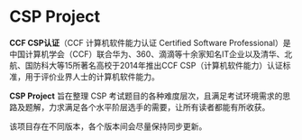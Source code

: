 # CSP Project

**CCF CSP认证**（CCF 计算机软件能力认证 Certified Software Professional）是中国计算机学会（CCF）联合华为、360、滴滴等十余家知名IT企业以及清华、北航、国防科大等15所著名高校于2014年推出CCF CSP（计算机软件能力）认证标准，用于评价业界人士的计算机软件能力。

**CSP Project** 旨在整理 CSP 考试题目的各种难度层次，且满足考试环境需求的思路及题解，力求满足各个水平阶层选手的需要，让所有读者都能有所收获。

该项目存在不同版本，各个版本间会尽量保持同步更新。